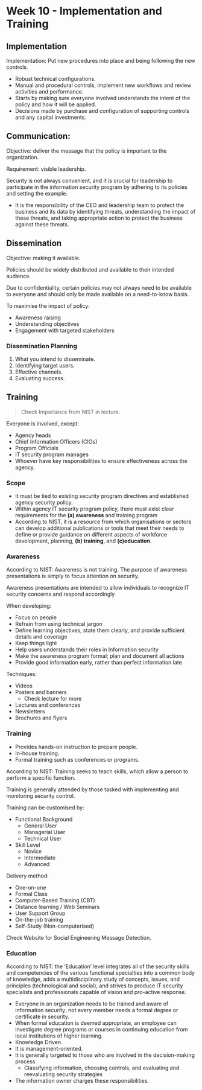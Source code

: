 # Week 10 - Implementation and Training

## Implementation

Implementation: Put new procedures into place and being following the new controls.
* Robust technical configurations.
* Manual and procedural controls, implement new workflows and review activities and performance.
* Starts by making sure everyone involved understands the intent of the policy and how it will be applied.
* Decisions made by purchase and configuration of supporting controls and any capital investments.

## Communication:

Objective: deliver the message that the policy is important to the organization.

Requirement: visible leadership.

Security is not always convenient, and it is crucial for leadership to participate in the information security program by adhering to its policies and setting the example.
* It is the responsibility of the CEO and leadership team to protect the business and its data by identifying threats, understanding the impact of these threats, and taking appropriate action to protect the business against these threats.

## Dissemination

Objective: making it available.

Policies should be widely distributed and available to their intended audience.

Due to confidentiality, certain policies may not always need to be available to everyone and should only be made available on a need-to-know basis.

To maximise the impact of policy:
* Awareness raising
* Understanding objectives
* Engagement with targeted stakeholders

### Dissemination Planning

1. What you intend to disseminate.
2. Identifying target users.
3. Effective channels.
4. Evaluating success.

## Training

> Check Importance from NIST in lecture.

Everyone is involved, except:

* Agency heads
* Chief Information Officers (CIOs)
* Program Officials
* IT security program manages
* Whoever have key responsibilities to ensure effectiveness across the agency.

### Scope

* It must be tied to existing security program directives and established agency security policy.
* Within agency IT security program policy, there must exist clear requirements for the **(a) awareness** and training program
* According to NIST, it is a resource from which organisations or sectors can develop additional publications or tools that meet their needs to define or provide guidance on different aspects of workforce development, planning, **(b) training**, and **(c)education**.

### Awareness

According to NIST: Awareness is not training. The purpose of awareness presentations is simply to focus attention on security.

Awareness presentations are intended to allow individuals to recognize IT security concerns and respond accordingly

When developing:
* Focus on people
* Refrain from using technical jargon
* Define learning objectives, state them clearly, and provide sufficient details and coverage
* Keep things light
* Help users understands their roles in Information security
* Make the awareness program formal; plan and document all actions
* Provide good information early, rather than perfect information late

Techniques:

* Videos
* Posters and banners
    * Check lecture for more
* Lectures and conferences
* Newsletters
* Brochures and flyers

### Training

* Provides hands-on instruction to prepare people.
* In-house training.
* Formal training such as conferences or programs.

According to NIST: Training seeks to teach skills, which allow a person to perform a specific function.

Training is generally attended by those tasked with implementing and monitoring security control.

Training can be customised by:

* Functional Background
    * General User
    * Managerial User
    * Technical User
* Skill Level
    * Novice
    * Intermediate
    * Advanced

Delivery method:

* One-on-one
* Formal Class
* Computer-Based Training (CBT)
* Distance learning / Web Seminars
* User Support Group
* On-the-job training
* Self-Study (Non-computerised)

Check Website for Social Engineering Message Detection.

### Education

According to NIST: the ‘Education’ level integrates all of the security skills and competencies of the various functional specialties into a common body of knowledge, adds a multidisciplinary study of concepts, issues, and principles (technological and social), and strives to produce IT security specialists and professionals capable of vision and pro-active response.

* Everyone in an organization needs to be trained and aware of information security; not every member needs a formal degree or certificate in security.
* When formal education is deemed appropriate, an employee can investigate degree programs or courses in continuing education from local institutions of higher learning.
* Knowledge Driven.
* It is management-oriented.
* It is generally targeted to those who are involved in the decision-making process
    * Classifying information, choosing controls, and evaluating and reevaluating security strategies
* The information owner charges these responsibilities.
